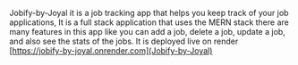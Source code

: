 Jobify-by-Joyal
it is a job tracking app that helps you keep track of your job applications, It is a full stack application that uses the MERN stack there are many features in this app like you can add a job, delete a job, update a job, and also see the stats of the jobs.
It is deployed live on render [https://jobify-by-joyal.onrender.com](Jobify-by-Joyal)
